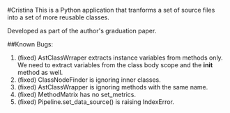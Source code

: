 #Cristina
This is a Python application that tranforms a set of source files
into a set of more reusable classes.

Developed as part of the author's graduation paper.

##Known Bugs:
1. (fixed) AstClassWrraper extracts instance variables from methods only.
We need to extract variables from the class body scope and the
__init__ method as well.
4. (fixed) ClassNodeFinder is ignoring inner classes.
5. (fixed) AstClassWrapper is ignoring methods with the same name.
6. (fixed) MethodMatrix has no set_metrics.
7. (fixed) Pipeline.set_data_source() is raising IndexError.

